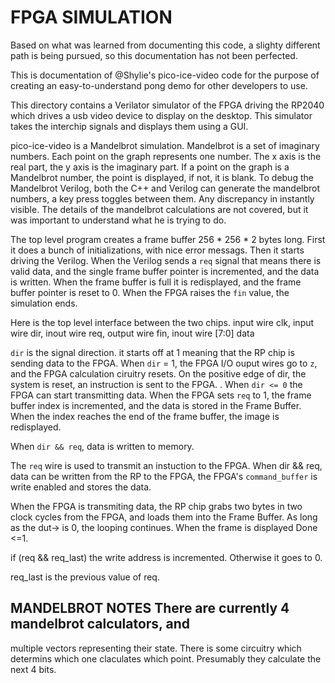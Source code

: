 # FPGA SIMULATION

Based on what was learned from documenting this code, a slighty different
path is being pursued, so this documentation has not been perfected. 

This is documentation of @Shylie's pico-ice-video code for the purpose of
creating an easy-to-understand pong demo for other developers to use. 

This directory contains a Verilator simulator of the FPGA driving the
RP2040 which drives a usb video device to display on the desktop.
This simulator takes the interchip signals and displays them using a
GUI.

pico-ice-video is a Mandelbrot simulation.  Mandelbrot is a set of
imaginary numbers.  Each point on the graph represents one number.
The x axis is the real part, the y axis is the imaginary part. If a
point on the graph is a Mandelbrot number, the point is displayed, if
not, it is blank.  To debug the Mandelbrot Verilog, both the C++ and
Verilog can generate the mandelbrot numbers, a key press toggles
between them. Any discrepancy in instantly visible.  The details of
the mandelbrot calculations are not covered, but it was important to
understand what he is trying to do.

The top level program creates a frame buffer 256 * 256 * 2 bytes long.
First it does a bunch of initializations, with nice error
messags. Then it starts driving the Verilog.  When the Verilog sends a
`req` signal that means there is valid data, and the single frame buffer
pointer is incremented, and the data is written.  When the frame buffer is full
it is redisplayed, and the frame buffer pointer is reset to 0.  When the FPGA
raises the `fin` value, the simulation ends. 

Here is the top level interface between the two chips. 
	input wire clk,
	input wire dir,
	inout wire req,
	output wire fin,
	inout wire [7:0] data

`dir` is the signal direction.  it starts off at 1 meaning that the RP
chip is sending data to the FPGA. When `dir` = 1, the FPGA I/O ouput
wires go to `z`, and the FPGA calculation ciruitry resets. On the
positive edge of dir, the system is reset, an instruction is
sent to the FPGA. . When `dir <= 0` the FPGA can start transmitting data.
When the FPGA sets `req` to 1, the frame buffer index is incremented,
and the data is stored in the Frame Buffer.  When the index reaches the
end of the frame buffer, the image is redisplayed. 

When `dir && req`, data is written to memory. 


The `req` wire is used to transmit an instuction to the FPGA. When dir
&& req, data can be written from the RP to the FPGA, the FPGA's
`command_buffer` is write enabled and stores the data.

When the FPGA is transmiting data, the RP chip grabs two bytes in two
clock cycles from the FPGA, and loads them into the Frame Buffer.  As
long as the dut-> is 0, the looping continues.  When the frame is
displayed Done <=1.

if (req && req_last)
   the write address is incremented.  Otherwise it goes to 0.

req_last is the previous value of req.

## MANDELBROT NOTES There are currently 4 mandelbrot calculators, and
multiple vectors representing their state.  There is some circuitry
which determins which one claculates which point. Presumably they
calculate the next 4 bits. 
